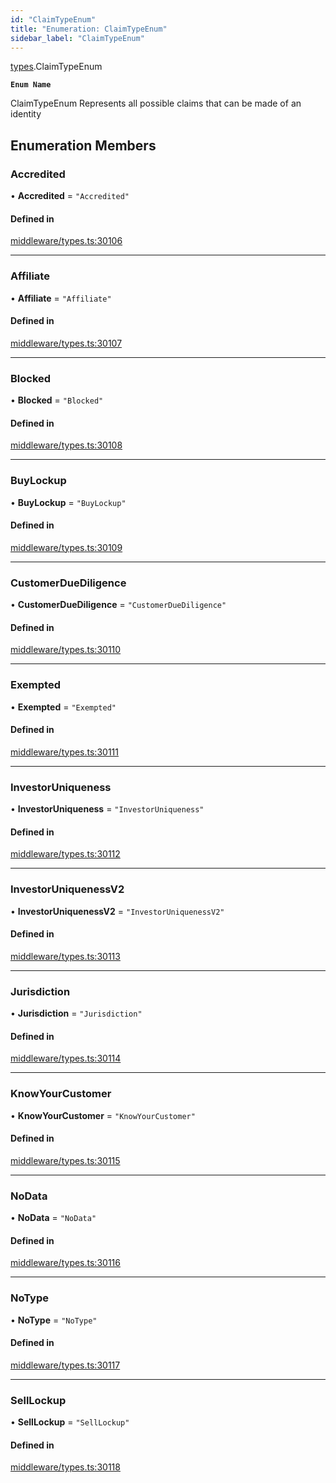```yaml
---
id: "ClaimTypeEnum"
title: "Enumeration: ClaimTypeEnum"
sidebar_label: "ClaimTypeEnum"
---
```


[types](../../../modules/Types/Types.md).ClaimTypeEnum

**`Enum Name`**

 ClaimTypeEnum
 Represents all possible claims that can be made of an identity

## Enumeration Members

### Accredited

• **Accredited** = ``"Accredited"``

#### Defined in

[middleware/types.ts:30106](https://github.com/PolymeshAssociation/polymesh-sdk/blob/de58d40fd/src/middleware/types.ts#L30106)

___

### Affiliate

• **Affiliate** = ``"Affiliate"``

#### Defined in

[middleware/types.ts:30107](https://github.com/PolymeshAssociation/polymesh-sdk/blob/de58d40fd/src/middleware/types.ts#L30107)

___

### Blocked

• **Blocked** = ``"Blocked"``

#### Defined in

[middleware/types.ts:30108](https://github.com/PolymeshAssociation/polymesh-sdk/blob/de58d40fd/src/middleware/types.ts#L30108)

___

### BuyLockup

• **BuyLockup** = ``"BuyLockup"``

#### Defined in

[middleware/types.ts:30109](https://github.com/PolymeshAssociation/polymesh-sdk/blob/de58d40fd/src/middleware/types.ts#L30109)

___

### CustomerDueDiligence

• **CustomerDueDiligence** = ``"CustomerDueDiligence"``

#### Defined in

[middleware/types.ts:30110](https://github.com/PolymeshAssociation/polymesh-sdk/blob/de58d40fd/src/middleware/types.ts#L30110)

___

### Exempted

• **Exempted** = ``"Exempted"``

#### Defined in

[middleware/types.ts:30111](https://github.com/PolymeshAssociation/polymesh-sdk/blob/de58d40fd/src/middleware/types.ts#L30111)

___

### InvestorUniqueness

• **InvestorUniqueness** = ``"InvestorUniqueness"``

#### Defined in

[middleware/types.ts:30112](https://github.com/PolymeshAssociation/polymesh-sdk/blob/de58d40fd/src/middleware/types.ts#L30112)

___

### InvestorUniquenessV2

• **InvestorUniquenessV2** = ``"InvestorUniquenessV2"``

#### Defined in

[middleware/types.ts:30113](https://github.com/PolymeshAssociation/polymesh-sdk/blob/de58d40fd/src/middleware/types.ts#L30113)

___

### Jurisdiction

• **Jurisdiction** = ``"Jurisdiction"``

#### Defined in

[middleware/types.ts:30114](https://github.com/PolymeshAssociation/polymesh-sdk/blob/de58d40fd/src/middleware/types.ts#L30114)

___

### KnowYourCustomer

• **KnowYourCustomer** = ``"KnowYourCustomer"``

#### Defined in

[middleware/types.ts:30115](https://github.com/PolymeshAssociation/polymesh-sdk/blob/de58d40fd/src/middleware/types.ts#L30115)

___

### NoData

• **NoData** = ``"NoData"``

#### Defined in

[middleware/types.ts:30116](https://github.com/PolymeshAssociation/polymesh-sdk/blob/de58d40fd/src/middleware/types.ts#L30116)

___

### NoType

• **NoType** = ``"NoType"``

#### Defined in

[middleware/types.ts:30117](https://github.com/PolymeshAssociation/polymesh-sdk/blob/de58d40fd/src/middleware/types.ts#L30117)

___

### SellLockup

• **SellLockup** = ``"SellLockup"``

#### Defined in

[middleware/types.ts:30118](https://github.com/PolymeshAssociation/polymesh-sdk/blob/de58d40fd/src/middleware/types.ts#L30118)
